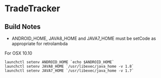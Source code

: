 # TradeTracker

## Build Notes

* ANDROID\_HOME, JAVA8\_HOME and JAVA7\_HOME must be setCode as appropriate for retrolambda


For OSX 10.10

```
launchctl setenv ANDROID_HOME `echo $ANDROID_HOME`
launchctl setenv JAVA8_HOME `/usr/libexec/java_home -v 1.8`
launchctl setenv JAVA7_HOME `/usr/libexec/java_home -v 1.7`
```

